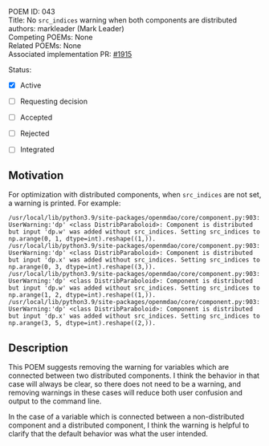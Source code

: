 POEM ID:  043  
Title:  No `src_indices` warning when both components are distributed  
authors: markleader (Mark Leader)  
Competing POEMs: None  
Related POEMs: None  
Associated implementation PR: [#1915](https://github.com/OpenMDAO/OpenMDAO/pull/1915)  

Status:

- [x] Active
- [ ] Requesting decision
- [ ] Accepted
- [ ] Rejected
- [ ] Integrated


## Motivation

For optimization with distributed components, when `src_indices` are not set, a warning is printed. For example:

```
/usr/local/lib/python3.9/site-packages/openmdao/core/component.py:903: UserWarning:'dp' <class DistribParaboloid>: Component is distributed but input 'dp.w' was added without src_indices. Setting src_indices to np.arange(0, 1, dtype=int).reshape((1,)).
/usr/local/lib/python3.9/site-packages/openmdao/core/component.py:903: UserWarning:'dp' <class DistribParaboloid>: Component is distributed but input 'dp.x' was added without src_indices. Setting src_indices to np.arange(0, 3, dtype=int).reshape((3,)).
/usr/local/lib/python3.9/site-packages/openmdao/core/component.py:903: UserWarning:'dp' <class DistribParaboloid>: Component is distributed but input 'dp.w' was added without src_indices. Setting src_indices to np.arange(1, 2, dtype=int).reshape((1,)).
/usr/local/lib/python3.9/site-packages/openmdao/core/component.py:903: UserWarning:'dp' <class DistribParaboloid>: Component is distributed but input 'dp.x' was added without src_indices. Setting src_indices to np.arange(3, 5, dtype=int).reshape((2,)).
```


## Description
This POEM suggests removing the warning for variables which are connected between two distributed components. I think the behavior in that case will always be clear, so there does not need to be a warning, and removing warnings in these cases will reduce both user confusion and output to the command line.

In the case of a variable which is connected between a non-distributed component and a distributed component, I think the warning is helpful to clarify that the default behavior was what the user intended.
